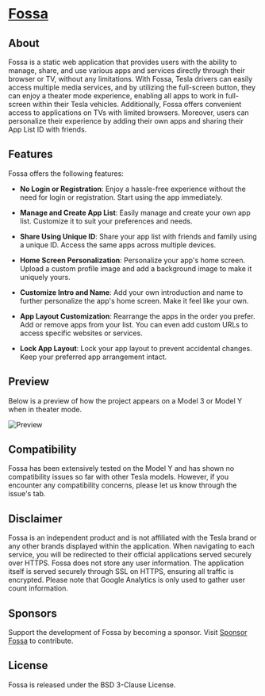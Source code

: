 # [Fossa](noremacsim.github.io)

## About
Fossa is a static web application that provides users with the ability to manage, share, and use various apps and services directly through their browser or TV, without any limitations. With Fossa, Tesla drivers can easily access multiple media services, and by utilizing the full-screen button, they can enjoy a theater mode experience, enabling all apps to work in full-screen within their Tesla vehicles. Additionally, Fossa offers convenient access to applications on TVs with limited browsers. Moreover, users can personalize their experience by adding their own apps and sharing their App List ID with friends.

## Features
Fossa offers the following features:

- **No Login or Registration**: Enjoy a hassle-free experience without the need for login or registration. Start using the app immediately.

- **Manage and Create App List**: Easily manage and create your own app list. Customize it to suit your preferences and needs.

- **Share Using Unique ID**: Share your app list with friends and family using a unique ID. Access the same apps across multiple devices.

- **Home Screen Personalization**: Personalize your app's home screen. Upload a custom profile image and add a background image to make it uniquely yours.

- **Customize Intro and Name**: Add your own introduction and name to further personalize the app's home screen. Make it feel like your own.

- **App Layout Customization**: Rearrange the apps in the order you prefer. Add or remove apps from your list. You can even add custom URLs to access specific websites or services.

- **Lock App Layout**: Lock your app layout to prevent accidental changes. Keep your preferred app arrangement intact.

## Preview
Below is a preview of how the project appears on a Model 3 or Model Y when in theater mode.

![Preview](https://imgur.com/brpU208.png)

## Compatibility
Fossa has been extensively tested on the Model Y and has shown no compatibility issues so far with other Tesla models. However, if you encounter any compatibility concerns, please let us know through the issue's tab.

## Disclaimer
Fossa is an independent product and is not affiliated with the Tesla brand or any other brands displayed within the application. When navigating to each service, you will be redirected to their official applications served securely over HTTPS. Fossa does not store any user information. The application itself is served securely through SSL on HTTPS, ensuring all traffic is encrypted. Please note that Google Analytics is only used to gather user count information.

## Sponsors
Support the development of Fossa by becoming a sponsor. Visit [Sponsor Fossa]([https://patreon.com/SimFlix](https://www.paypal.com/donate/?hosted_button_id=RAFQ4WLY2NX62)) to contribute.

## License
Fossa is released under the BSD 3-Clause License.
